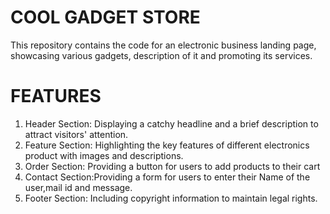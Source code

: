 # COOL GADGET STORE
This repository contains the code for an electronic business landing page, showcasing various gadgets, description of it and promoting its services.
# FEATURES
1) Header Section: Displaying a catchy headline and a brief description to attract visitors' attention.
2) Feature Section: Highlighting the key features of different electronics product with images and descriptions.
3) Order Section: Providing a button for users to add products to their cart
4) Contact Section:Providing a form for users to enter their Name of the user,mail id and message.
5) Footer Section: Including copyright information to maintain legal rights.
